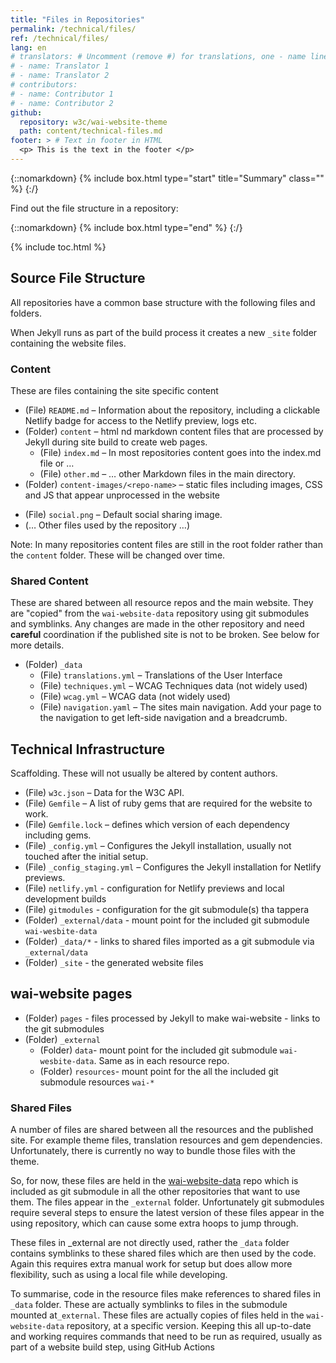 ```yaml
---
title: "Files in Repositories"
permalink: /technical/files/
ref: /technical/files/
lang: en
# translators: # Uncomment (remove #) for translations, one - name line per translator.
# - name: Translator 1
# - name: Translator 2
# contributors:
# - name: Contributor 1
# - name: Contributor 2
github:
  repository: w3c/wai-website-theme
  path: content/technical-files.md
footer: > # Text in footer in HTML
  <p> This is the text in the footer </p>
---
```


{::nomarkdown}
{% include box.html type="start" title="Summary" class="" %}
{:/}

Find out the file structure in a repository:

{::nomarkdown}
{% include box.html type="end" %}
{:/}

{% include toc.html %}


## Source File Structure

All repositories have a common base structure with the following files
and folders.

When Jekyll runs as part of the build process it creates a new `_site` folder containing the website files.

### Content

These are files containing the site specific content

-   (File) `README.md` – Information about the repository, including a clickable Netlify badge for access to the Netlify preview, logs etc.
- (Folder) `content` – html nd markdown content files that are processed by Jekyll during site build to create web pages.
  - (File) `index.md` – In most repositories content goes into the index.md file or …
  - (File) `other.md` – … other Markdown files in the main directory.
-   (Folder) `content-images/<repo-name>` – static files including images, CSS and JS that appear unprocessed in the website
  +  (File) `social.png` – Default social sharing image.
  +  (… Other files used by the repository …)

Note:  In many repositories content files are still in the root folder rather than the `content` folder. These will be changed over time.

### Shared Content

These are shared between all resource repos and the main website. They are "copied" from the `wai-website-data` repository using git submodules and symblinks. Any changes are made in the other repository and need **careful** coordination if the published site is not to be broken. See below for more details.

-   (Folder) `_data`
    -   (File) `translations.yml` – Translations of the User Interface
    -   (File) `techniques.yml` – WCAG Techniques data (not widely used)
    -   (File) `wcag.yml` – WCAG data (not widely used)
    -   (File) `navigation.yaml` – The sites main navigation. Add your page to the navigation to get left-side navigation and a breadcrumb.

## Technical Infrastructure

Scaffolding. These will not usually be altered by content authors.

-   (File) `w3c.json` – Data for the W3C API.
-   (File) `Gemfile` – A list of ruby gems that are required for the website to work.
-   (File) `Gemfile.lock` – defines which version of each dependency including gems.
-   (File) `_config.yml` – Configures the Jekyll installation, usually not touched after the initial setup.
-   (File) `_config_staging.yml` – Configures the Jekyll installation for Netlify previews.
-   (File) `netlify.yml` - configuration for Netlify previews and local development builds
-   (File) `gitmodules` - configuration for the git submodule(s) tha tappera
-   (Folder) `_external/data` - mount point for the included git submodule `wai-wesbite-data`
-   (Folder) `_data/*` - links to shared files imported as a git submodule via `_external/data`
-   (Folder) `_site` - the generated website files

## wai-website pages

-   (Folder) `pages` - files processed by Jekyll to make wai-website - links to the git submodules
-   (Folder) `_external`
    - (Folder) `data`- mount point for the included git submodule `wai-wesbite-data`. Same as in each resource repo.
    - (Folder) `resources`- mount point for the all the included git submodule resources `wai-*`

### Shared Files

A number of files are shared between all the resources and the published site. For example theme files, translation resources and gem dependencies. Unfortunately, there is currently no way to bundle those files with the theme.

So, for now, these files are held in the [wai-website-data](https://github.com/w3c/wai-website-data) repo which is included as git submodule in all the other repositories that want to use them. The files appear in the `_external` folder. Unfortunately git submodules require several steps to ensure the latest version of these files appear in the using repository, which can cause some extra hoops to jump through.

These files in _external are not directly used, rather the `_data` folder contains symblinks to these shared files which are then used by the code. Again this requires extra manual work for setup but does allow more flexibility, such as using a local file while developing.

To summarise, code in the resource files make references to shared files in `_data` folder. These are actually symblinks to files in the submodule mounted at`_external`. These files are actually copies of files held in the `wai-website-data` repository, at a specific version. Keeping this all up-to-date and working requires commands that need to be run as required, usually as part of a website build step, using GitHub Actions

